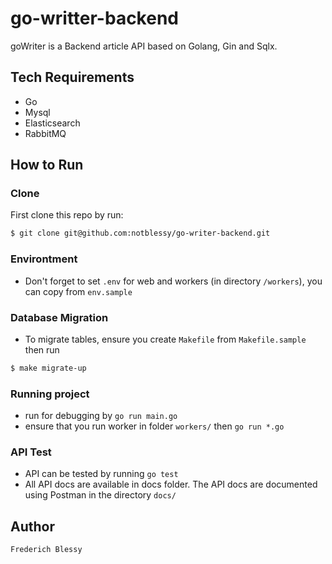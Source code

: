 # go-writter-backend

goWriter is a Backend article API based on Golang, Gin and Sqlx.

## Tech Requirements

- Go
- Mysql
- Elasticsearch
- RabbitMQ

## How to Run

### Clone

First clone this repo by run:

```sh
$ git clone git@github.com:notblessy/go-writer-backend.git
```

### Environtment

- Don't forget to set `.env` for web and workers (in directory `/workers`), you can copy from `env.sample`

### Database Migration

- To migrate tables, ensure you create `Makefile` from `Makefile.sample` then run

```sh
$ make migrate-up
```

### Running project

- run for debugging by `go run main.go`
- ensure that you run worker in folder `workers/` then `go run *.go`

### API Test

- API can be tested by running `go test`
- All API docs are available in docs folder. The API docs are documented using Postman in the directory `docs/`

## Author

```
Frederich Blessy
```
